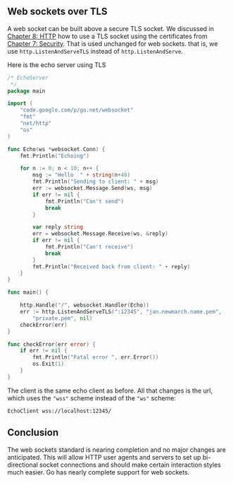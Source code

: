 ## Web sockets over TLS

A web socket can be built above a secure TLS socket. We discussed in [Chapter 8: HTTP](../http/README.md) how to use a TLS socket using the certificates from [Chapter 7: Security](../security/README.md). That is used unchanged for web sockets. that is, we use `http.ListenAndServeTLS` instead of `http.ListenAndServe`.

Here is the echo server using TLS

```go
/* EchoServer
 */
package main

import (
	"code.google.com/p/go.net/websocket"
	"fmt"
	"net/http"
	"os"
)

func Echo(ws *websocket.Conn) {
	fmt.Println("Echoing")

	for n := 0; n < 10; n++ {
		msg := "Hello  " + string(n+48)
		fmt.Println("Sending to client: " + msg)
		err := websocket.Message.Send(ws, msg)
		if err != nil {
			fmt.Println("Can't send")
			break
		}

		var reply string
		err = websocket.Message.Receive(ws, &reply)
		if err != nil {
			fmt.Println("Can't receive")
			break
		}
		fmt.Println("Received back from client: " + reply)
	}
}

func main() {

	http.Handle("/", websocket.Handler(Echo))
	err := http.ListenAndServeTLS(":12345", "jan.newmarch.name.pem",
		"private.pem", nil)
	checkError(err)
}

func checkError(err error) {
	if err != nil {
		fmt.Println("Fatal error ", err.Error())
		os.Exit(1)
	}
}
```

The client is the same echo client as before. All that changes is the url, which uses the `"wss"` scheme instead of the `"ws"` scheme:

```
EchoClient wss://localhost:12345/
```

## Conclusion

The web sockets standard is nearing completion and no major changes are anticipated. This will allow HTTP user agents and servers to set up bi-directional socket connections and should make certain interaction styles much easier. Go has nearly complete support for web sockets. 



